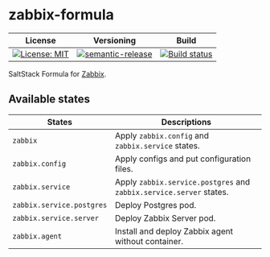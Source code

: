 # zabbix-formula

| License | Versioning | Build |
| ------- | ---------- | ----- |
| [![License: MIT](https://img.shields.io/badge/License-MIT-yellow.svg)](https://opensource.org/licenses/MIT) | [![semantic-release](https://img.shields.io/badge/%20%20%F0%9F%93%A6%F0%9F%9A%80-semantic--release-e10079.svg)](https://github.com/semantic-release/semantic-release) | [![Build status](https://ci.appveyor.com/api/projects/status/gu1xg9qla2dgwk0f/branch/master?svg=true)](https://ci.appveyor.com/project/nikAizuddin/zabbix-formula/branch/master) |

SaltStack Formula for [Zabbix](https://github.com/zabbix/zabbix).


## Available states

| States | Descriptions |
| ------ | ------------ |
| `zabbix` | Apply `zabbix.config` and `zabbix.service` states. |
| `zabbix.config` | Apply configs and put configuration files. |
| `zabbix.service` | Apply `zabbix.service.postgres` and `zabbix.service.server` states. |
| `zabbix.service.postgres` | Deploy Postgres pod. |
| `zabbix.service.server` | Deploy Zabbix Server pod. |
| `zabbix.agent` | Install and deploy Zabbix agent without container. |
